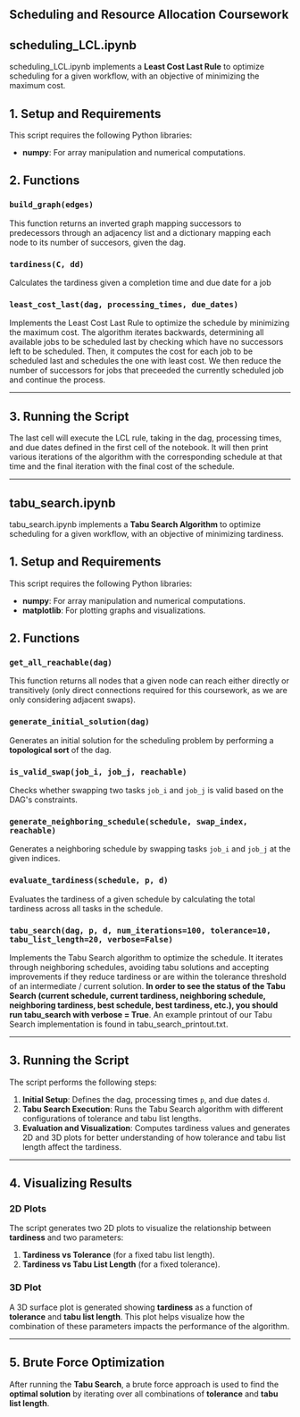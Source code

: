 ## Scheduling and Resource Allocation Coursework

## scheduling_LCL.ipynb

scheduling_LCL.ipynb implements a **Least Cost Last Rule** to optimize scheduling for a given workflow, with an objective of minimizing the maximum cost.

## 1. Setup and Requirements

This script requires the following Python libraries:

- **numpy**: For array manipulation and numerical computations.

## 2. Functions

### `build_graph(edges)`
This function returns an inverted graph mapping successors to predecessors through an adjacency list and a dictionary mapping each node to its number of succesors, given the dag.

### `tardiness(C, dd)`
Calculates the tardiness given a completion time and due date for a job

### `least_cost_last(dag, processing_times, due_dates)`

Implements the Least Cost Last Rule to optimize the schedule by minimizing the maximum cost. The algorithm iterates backwards, determining all available jobs to be scheduled last by checking which have no successors left to be scheduled. Then, it computes the cost for each job to be scheduled last and schedules the one with least cost. We then reduce the number of successors for jobs that preceeded the currently scheduled job and continue the process.

---

## 3. Running the Script

The last cell will execute the LCL rule, taking in the dag, processing times, and due dates defined in the first cell of the notebook. It will then print various iterations of the algorithm with the corresponding schedule at that time and the final iteration with the final cost of the schedule.

---

## tabu_search.ipynb
tabu_search.ipynb implements a **Tabu Search Algorithm** to optimize scheduling for a given workflow, with an objective of minimizing tardiness.

## 1. Setup and Requirements

This script requires the following Python libraries:

- **numpy**: For array manipulation and numerical computations.
- **matplotlib**: For plotting graphs and visualizations.

## 2. Functions

### `get_all_reachable(dag)`
This function returns all nodes that a given node can reach either directly or transitively (only direct connections required for this coursework, as we are only considering adjacent swaps).

### `generate_initial_solution(dag)`
Generates an initial solution for the scheduling problem by performing a **topological sort** of the dag.

### `is_valid_swap(job_i, job_j, reachable)`
Checks whether swapping two tasks `job_i` and `job_j` is valid based on the DAG's constraints.

### `generate_neighboring_schedule(schedule, swap_index, reachable)`
Generates a neighboring schedule by swapping tasks `job_i` and `job_j` at the given indices.

### `evaluate_tardiness(schedule, p, d)`
Evaluates the tardiness of a given schedule by calculating the total tardiness across all tasks in the schedule.

### `tabu_search(dag, p, d, num_iterations=100, tolerance=10, tabu_list_length=20, verbose=False)`
Implements the Tabu Search algorithm to optimize the schedule. It iterates through neighboring schedules, avoiding tabu solutions and accepting improvements if they reduce tardiness or are within the tolerance threshold of an intermediate / current solution. **In order to see the status of the Tabu Search (current schedule, current tardiness, neighboring schedule, neighboring tardiness, best schedule, best tardiness, etc.), you should run tabu_search with verbose = True**. An example printout of our Tabu Search implementation is found in tabu_search_printout.txt.

---

## 3. Running the Script

The script performs the following steps:
1. **Initial Setup**: Defines the dag, processing times `p`, and due dates `d`.
2. **Tabu Search Execution**: Runs the Tabu Search algorithm with different configurations of tolerance and tabu list lengths.
3. **Evaluation and Visualization**: Computes tardiness values and generates 2D and 3D plots for better understanding of how tolerance and tabu list length affect the tardiness.

---

## 4. Visualizing Results

### 2D Plots
The script generates two 2D plots to visualize the relationship between **tardiness** and two parameters:
1. **Tardiness vs Tolerance** (for a fixed tabu list length).
2. **Tardiness vs Tabu List Length** (for a fixed tolerance).

### 3D Plot
A 3D surface plot is generated showing **tardiness** as a function of **tolerance** and **tabu list length**. This plot helps visualize how the combination of these parameters impacts the performance of the algorithm.

---

## 5. Brute Force Optimization

After running the **Tabu Search**, a brute force approach is used to find the **optimal solution** by iterating over all combinations of **tolerance** and **tabu list length**.

